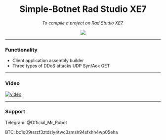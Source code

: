 <h1 align="center">Simple-Botnet Rad Studio XE7</h1>

<p align="center">
	<i>To compile a project on Rad Studio XE7.</i>
</p>

<p align="center">
	<img src="https://i.postimg.cc/P53hwSG7/botnet.png" />
</p>



-------

### Functionality
+ Client application assembly builder
+ Three types of DDoS attacks UDP Syn/Ack GET


-------
### Video
[![video](https://i.postimg.cc/QCdr6zT1/DDo-S-shutterstock-1537667693-700.jpg)](https://youtu.be/NEZA7OxMBzs)

-------

### Support
Telegram: @Official_Mr_Robot

BTC: bc1q09rsrzf3ztdzly4twc3zmsh94sfxhh4wp05eha
